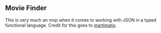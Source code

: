 ## Movie Finder

This is very much an mvp when it comes to working with JSON in a typed functional language. Credit for this goes to [martimatix](https://github.com/martimatix).

